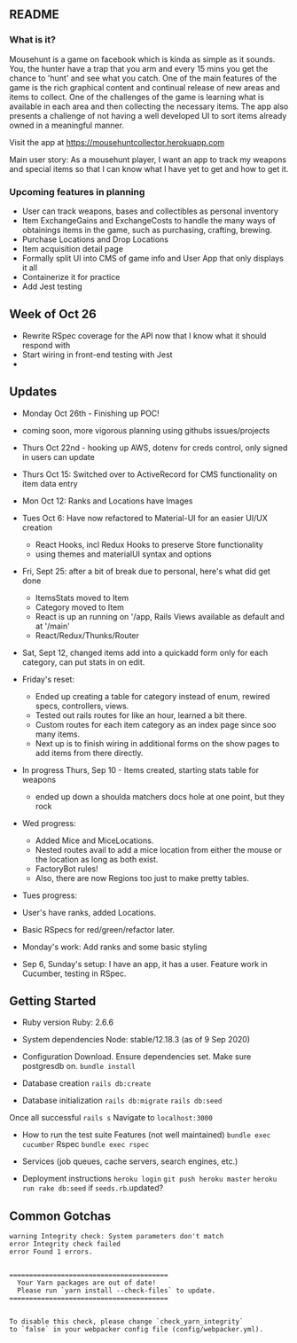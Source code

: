 ## README
### What is it?
Mousehunt is a game on facebook which is kinda as simple as it sounds. You, the hunter have a trap that you arm and every 15 mins you get the chance to 'hunt' and see what you catch. One of the main features of the game is the rich graphical content and continual release of new areas and items to collect. One of the challenges of the game is learning what is available in each area and then collecting the necessary items. The app also presents a challenge of not having a well developed UI to sort items already owned in a meaningful manner.

Visit the app at <a href="https://mousehuntcollector.herokuapp.com">https://mousehuntcollector.herokuapp.com</a>

Main user story: As a mousehunt player, I want an app to track my weapons and special items so that I can know what I have yet to get and how to get it.

### Upcoming features in planning
- User can track weapons, bases and collectibles as personal inventory
- Item ExchangeGains and ExchangeCosts to handle the many ways of obtainings items in the game, such as purchasing, crafting, brewing.
- Purchase Locations and Drop Locations
- Item acquisition detail page
- Formally split UI into CMS of game info and User App that only displays it all
- Containerize it for practice
 - Add Jest testing


## Week of Oct 26
- Rewrite RSpec coverage for the API now that I know what it should respond with
- Start wiring in front-end testing with Jest
- 

## Updates
  - Monday Oct 26th - Finishing up POC!
   - coming soon, more vigorous planning using githubs issues/projects
  - Thurs Oct 22nd - hooking up AWS, dotenv for creds control, only signed in users can update
  - Thurs Oct 15: Switched over to ActiveRecord for CMS functionality on item data entry
  - Mon Oct 12: Ranks and Locations have Images
  - Tues Oct 6: Have now refactored to Material-UI for an easier UI/UX creation
    - React Hooks, incl Redux Hooks to preserve Store functionality
    - using themes and materialUI syntax and options
  - Fri, Sept 25: after a bit of break due to personal, here's what did get done
    - ItemsStats moved to Item
    - Category moved to Item
    - React is up an running on '/app, Rails Views available as default and at '/main'
    - React/Redux/Thunks/Router

  - Sat, Sept 12, changed items add into a quickadd form only for each category, can put stats in on edit.
  - Friday's reset: 
    - Ended up creating a table for category instead of enum, rewired specs, controllers, views. 
    - Tested out rails routes for like an hour, learned a bit there. 
    - Custom routes for each item category as an index page since soo many items. 
    - Next up is to finish wiring in additional forms on the show pages to add items from there directly.
  - In progress Thurs, Sep 10 - Items created, starting stats table for weapons
    - ended up down a shoulda matchers docs hole at one point, but they rock
  - Wed progress: 
    - Added Mice and MiceLocations. 
    - Nested routes avail to add a mice location from either the mouse or the location as long as both exist. 
    - FactoryBot rules! 
    - Also, there are now Regions too just to make pretty tables.
  - Tues progress: 
   - User's have ranks, added Locations. 
   - Basic RSpecs for red/green/refactor later. 
  - Monday's work: Add ranks and some basic styling
  - Sep 6, Sunday's setup: I have an app, it has a user. Feature work in Cucumber, testing in RSpec.
  


## Getting Started
* Ruby version
Ruby: 2.6.6

* System dependencies
Node: stable/12.18.3 (as of 9 Sep 2020)

* Configuration
Download.
Ensure dependencies set.
Make sure postgresdb on.
`bundle install`

* Database creation
`rails db:create`

* Database initialization
`rails db:migrate`
`rails db:seed`

Once all successful
`rails s`
Navigate to `localhost:3000`

* How to run the test suite
Features (not well maintained) `bundle exec cucumber`
Rspec `bundle exec rspec`

* Services (job queues, cache servers, search engines, etc.)

* Deployment instructions
`heroku login`
`git push heroku master`
`heroku run rake db:seed` if `seeds.rb`.updated?

## Common Gotchas

```ba
warning Integrity check: System parameters don't match                                                                    
error Integrity check failed                                                                                              
error Found 1 errors.                                                                                                     


========================================
  Your Yarn packages are out of date!
  Please run `yarn install --check-files` to update.
========================================


To disable this check, please change `check_yarn_integrity`
to `false` in your webpacker config file (config/webpacker.yml).
```
